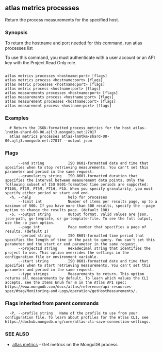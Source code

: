 ## atlas metrics processes

Return the process measurements for the specified host.


### Synopsis

To return the hostname and port needed for this command, run
atlas processes list

To use this command, you must authenticate with a user account or an API key with the Project Read Only role.



```

atlas metrics processes <hostname:port> [flags]
atlas metrics process <hostname:port> [flags]
atlas metric processes <hostname:port> [flags]
atlas metric process <hostname:port> [flags]
atlas measurements processes <hostname:port> [flags]
atlas measurements process <hostname:port> [flags]
atlas measurement processes <hostname:port> [flags]
atlas measurement process <hostname:port> [flags]
```

### Examples

```
  # Return the JSON-formatted process metrics for the host atlas-lnmtkm-shard-00-00.ajlj3.mongodb.net:27017
  atlas metrics processes atlas-lnmtkm-shard-00-00.ajlj3.mongodb.net:27017 --output json
```


### Flags

```
      --end string           ISO 8601-formatted date and time that specifies when to stop retrieving measurements. You can't set this parameter and period in the same request.
      --granularity string   ISO 8601-formatted duration that specifies the interval between measurement data points. Only the following subset of ISO 8601-formatted time periods are supported: PT10S, PT1M, PT5M, PT1H, P1D. When you specify granularity, you must specify either period or start and end.
  -h, --help                 help for processes
      --limit int            Number of items per results page, up to a maximum of 500. If you have more than 500 results, specify the --page option to change the results page. (default 100)
  -o, --output string        Output format. Valid values are json, json-path, go-template, or go-template-file. To see the full output, use the -o json option.
      --page int             Page number that specifies a page of results. (default 1)
      --period string        ISO 8601-formatted time period that specifies the length of time in the past to query. You can't set this parameter and the start or end parameter in the same request.
      --projectId string     Hexadecimal string that identifies the project to use. This option overrides the settings in the configuration file or environment variable.
      --start string         ISO 8601-formatted date and time that specifies when to start retrieving measurements. You can't set this parameter and period in the same request.
      --type strings         Measurements to return. This option returns all measurements by default. To learn which values the CLI accepts, see the Items Enum for m in the Atlas API spec: https://www.mongodb.com/docs/atlas/reference/api-resources-spec/#tag/Monitoring-and-Logs/operation/getHostMeasurements/.

```


### Flags inherited from parent commands

```
  -P, --profile string   Name of the profile to use from your configuration file. To learn about profiles for the Atlas CLI, see https://dochub.mongodb.org/core/atlas-cli-save-connection-settings.

```

### SEE ALSO


* [atlas metrics](atlas_metrics.md)	- Get metrics on the MongoDB process.



